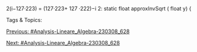 2(i−127·223) =
(127·223+ 127 ·222)−i
2:
static float approxInvSqrt ( float y)
{

   Tags & Topics:
   

[Previous: #Analysis-Lineare_Algebra-230308_628](Analysis-Lineare_Algebra-230308_628.md)

[Next: #Analysis-Lineare_Algebra-230308_628](Analysis-Lineare_Algebra-230308_628.md)